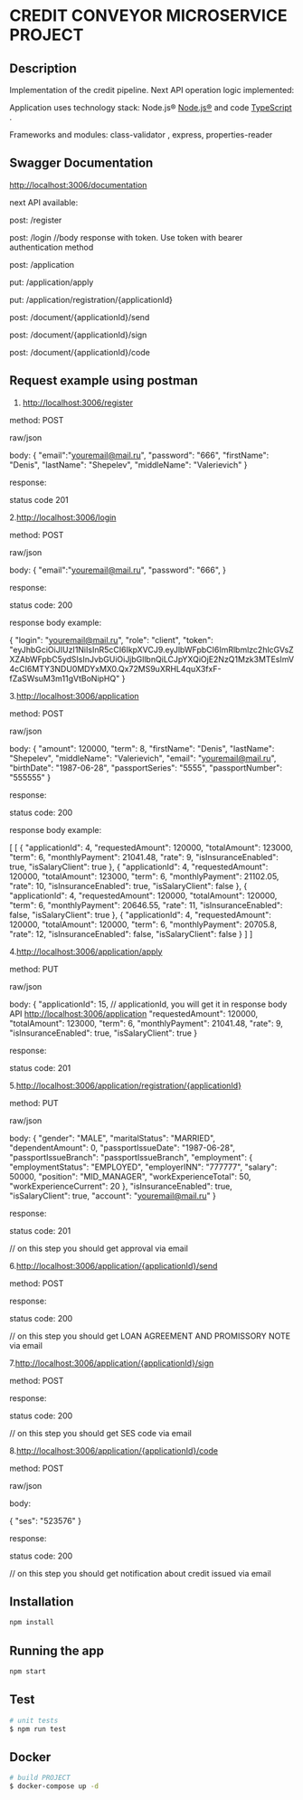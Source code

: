 # CREDIT CONVEYOR MICROSERVICE PROJECT

## Description

Implementation of the credit pipeline. Next API operation logic implemented:

Application uses technology stack: Node.js®  [Node.js®](https://nodejs.org/) and code [TypeScript](http://www.typescriptlang.org/) .

Frameworks and modules: class-validator , express, properties-reader

## Swagger Documentation

<http://localhost:3006/documentation>

next API available:

post: /register

post: /login //body response with token. Use token with bearer authentication method

post: /application

put:  /application/apply

put:  /application/registration/{applicationId}

post: /document/{applicationId}/send

post: /document/{applicationId}/sign

post: /document/{applicationId}/code

## Request example using postman

1. <http://localhost:3006/register>

method: POST

raw/json

body:
{
    "email":"youremail@mail.ru",
    "password": "666",
    "firstName": "Denis",
    "lastName": "Shepelev",
    "middleName": "Valerievich"
}

response:

 status code 201

2.<http://localhost:3006/login>

method: POST

raw/json

body:
{
    "email":"youremail@mail.ru",
    "password": "666",
}

response:

status code: 200

response body example:

{
  "login": "youremail@mail.ru",
  "role": "client",
  "token": "eyJhbGciOiJIUzI1NiIsInR5cCI6IkpXVCJ9.eyJlbWFpbCI6ImRlbmlzc2hlcGVsZXZAbWFpbC5ydSIsInJvbGUiOiJjbGllbnQiLCJpYXQiOjE2NzQ1Mzk3MTEsImV4cCI6MTY3NDU0MDYxMX0.Qx72MS9uXRHL4quX3fxF-fZaSWsuM3m11gVtBoNipHQ"
}

3.<http://localhost:3006/application>

method: POST

raw/json

body:
{
  "amount": 120000,
  "term": 8,
  "firstName": "Denis",
  "lastName": "Shepelev",
  "middleName": "Valerievich",
  "email": "youremail@mail.ru",
  "birthDate": "1987-06-28",
  "passportSeries": "5555",
  "passportNumber": "555555"
}

response:

status code: 200

response body example:

[
  [
    {
      "applicationId": 4,
      "requestedAmount": 120000,
      "totalAmount": 123000,
      "term": 6,
      "monthlyPayment": 21041.48,
      "rate": 9,
      "isInsuranceEnabled": true,
      "isSalaryClient": true
    },
    {
      "applicationId": 4,
      "requestedAmount": 120000,
      "totalAmount": 123000,
      "term": 6,
      "monthlyPayment": 21102.05,
      "rate": 10,
      "isInsuranceEnabled": true,
      "isSalaryClient": false
    },
    {
      "applicationId": 4,
      "requestedAmount": 120000,
      "totalAmount": 120000,
      "term": 6,
      "monthlyPayment": 20646.55,
      "rate": 11,
      "isInsuranceEnabled": false,
      "isSalaryClient": true
    },
    {
      "applicationId": 4,
      "requestedAmount": 120000,
      "totalAmount": 120000,
      "term": 6,
      "monthlyPayment": 20705.8,
      "rate": 12,
      "isInsuranceEnabled": false,
      "isSalaryClient": false
    }
  ]
]

4.<http://localhost:3006/application/apply>

method: PUT

raw/json

body:
{
    "applicationId": 15,      // applicationId, you will get it in response body API <http://localhost:3006/application>
    "requestedAmount": 120000,
    "totalAmount": 123000,
    "term": 6,
    "monthlyPayment": 21041.48,
    "rate": 9,
    "isInsuranceEnabled": true,
    "isSalaryClient": true
}

response:

status code: 201

5.<http://localhost:3006/application/registration/{applicationId}>

method: PUT

raw/json

body:
{
  "gender": "MALE",
  "maritalStatus": "MARRIED",
  "dependentAmount": 0,
  "passportIssueDate": "1987-06-28",
  "passportIssueBranch": "passportIssueBranch",
  "employment": {
    "employmentStatus": "EMPLOYED",
    "employerINN": "777777",
    "salary": 50000,
    "position": "MID_MANAGER",
    "workExperienceTotal": 50,
    "workExperienceCurrent": 20
  },
  "isInsuranceEnabled": true,
  "isSalaryClient": true,
  "account": "youremail@mail.ru"
}

response:

status code: 201

// on this step you should get approval via email

6.<http://localhost:3006/application/{applicationId}/send>

method: POST

response:

status code: 200

// on this step you should get LOAN AGREEMENT AND PROMISSORY NOTE via email

7.<http://localhost:3006/application/{applicationId}/sign>

method: POST

response:

status code: 200

// on this step you should get SES code via email

8.<http://localhost:3006/application/{applicationId}/code>

method: POST

raw/json

body:

{
  "ses": "523576"
}

response:

status code: 200

// on this step you should get notification about credit issued via email

## Installation

```bash
npm install
```

## Running the app

```bash
npm start
```

## Test

```bash
# unit tests
$ npm run test
```

## Docker

```bash
# build PROJECT
$ docker-compose up -d
```
